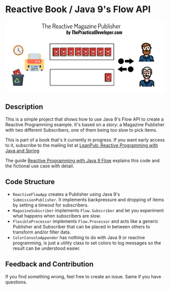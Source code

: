 # Reactive Book / Java 9's Flow API

![The Reactive Magazine Publisher ](img/thereactivepublisher.png)

## Description

This is a simple project that shows how to use Java 9's Flow API to create a Reactive Programming example. It's based on a story: a Magazine Publisher with two different Subscribers, one of them being too slow to pick items. 

This is part of a book that's it currently in progress. If you want early access to it, subscribe to the mailing list at [LeanPub: Reactive Programming with Java and Spring](https://leanpub.com/reactive-programming)

The guide [Reactive Programming with Java 9 Flow](https://thepracticaldeveloper.com/2018/01/31/reactive-programming-java-9-flow/) explains this code and the fictional use case with detail.

## Code Structure

* `ReactiveFlowApp` creates a Publisher using Java 9's `SubmissionPublisher`. It implements backpressure and dropping of items by setting a timeout for subscribers.
* `MagazineSubscriber` implements `Flow.Subscriber` and let you experiment what happens when subscribers are slow.
* `FlexibleProcessor` implements `Flow.Processor` and acts like a generic Publisher and Subscriber that can be placed in between others to transform and/or filter data.
* `ColorConsoleAppender` has nothing to do with Java 9 or reactive programming, is just a utility class to set colors to log messages so the result can be understood easier.

## Feedback and Contribution

If you find something wrong, feel free to create an issue. Same if you have questions.
